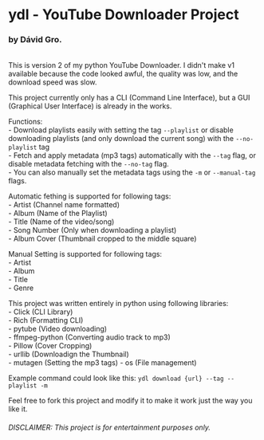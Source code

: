 # ydl - YouTube Downloader Project
### by Dávid Gro.
\
This is version 2 of my python YouTube Downloader. I didn't make v1 available because the code looked awful, the quality was low, and the download speed was slow.

This project currently only has a CLI (Command Line Interface), but a GUI (Graphical User Interface) is already in the works.

Functions: \
    - Download playlists easily with setting the tag `--playlist` or disable downloading playlists (and only download the current song) with the `--no-playlist` tag \
    - Fetch and apply metadata (mp3 tags) automatically with the `--tag` flag, or disable metadata fetching with the `--no-tag` flag. \
    - You can also manually set the metadata tags using the `-m` or `--manual-tag` flags.

Automatic fething is supported for following tags: \
    - Artist (Channel name formatted) \
    - Album (Name of the Playlist) \
    - Title (Name of the video/song) \
    - Song Number (Only when downloading a playlist) \
    - Album Cover (Thumbnail cropped to the middle square)

Manual Setting is supported for following tags: \
    - Artist \
    - Album \
    - Title \
    - Genre

This project was written entirely in python using following libraries: \
    - Click (CLI Library) \
    - Rich (Formatting CLI) \
    - pytube (Video downloading) \
    - ffmpeg-python (Converting audio track to mp3) \
    - Pillow (Cover Cropping) \
    - urllib (Downloadign the Thumbnail) \
    - mutagen (Setting the mp3 tags)
    - os (File management)


Example command could look like this: `ydl download {url} --tag --playlist -m`

Feel free to fork this project and modify it to make it work just the way you like it.

###### DISCLAIMER: This project is for entertainment purposes only.